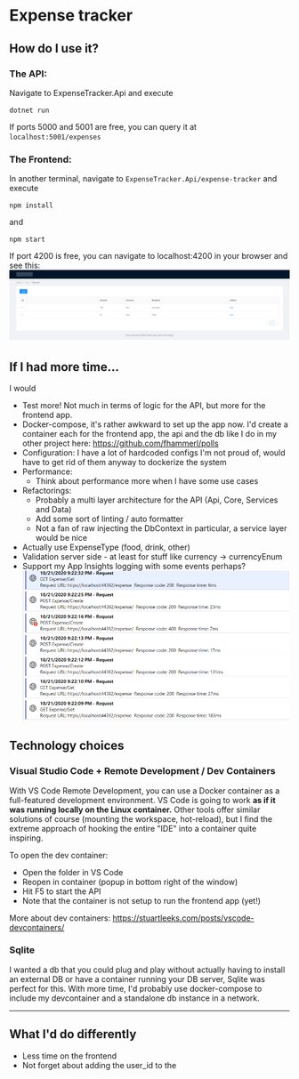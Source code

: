 # Expense tracker

## How do I use it?

### The API:
Navigate to ExpenseTracker.Api and execute
```
dotnet run
```
If ports 5000 and 5001 are free, you can query it at `localhost:5001/expenses`

### The Frontend:
In another terminal, navigate to `ExpenseTracker.Api/expense-tracker` and execute
```
npm install
```
and 
```
npm start
```

If port 4200 is free, you can navigate to localhost:4200 in your browser and see this:
![](readme-assets/frontend.png)

## If I had more time...
I would 
- Test more! Not much in terms of logic for the API, but more for the frontend app. 
- Docker-compose, it's rather awkward to set up the app now. I'd create a container each for the frontend app, the api and the db like I do in my other project here: https://github.com/fhammerl/polls
- Configuration: I have a lot of hardcoded configs I'm not proud of, would have to get rid of them anyway to dockerize the system
- Performance:   
  - Think about performance more when I have some use cases
- Refactorings: 
  - Probably a multi layer architecture for the API (Api, Core, Services and Data)
  - Add some sort of linting / auto formatter
  - Not a fan of raw injecting the DbContext in particular, a service layer would be nice
- Actually use ExpenseType (food, drink, other)
- Validation server side - at least for stuff like currency -> currencyEnum
- Support my App Insights logging with some events perhaps?
![](readme-assets/app-insights.png)

## Technology choices
### Visual Studio Code + Remote Development / Dev Containers
With VS Code Remote Development, you can use a Docker container as a full-featured development environment. VS Code is going to work **as if it was running locally on the Linux container.** Other tools offer similar solutions of course (mounting the workspace, hot-reload), but I find the extreme approach of hooking the entire "IDE" into a container quite inspiring. 

To open the dev container:
- Open the folder in VS Code
- Reopen in container (popup in bottom right of the window)
- Hit F5 to start the API
- Note that the container is not setup to run the frontend app (yet!)

More about dev containers: https://stuartleeks.com/posts/vscode-devcontainers/

### Sqlite
I wanted a db that you could plug and play without actually having to install an external DB or have a container running your DB server, Sqlite was perfect for this. 
With more time, I'd probably use docker-compose to include my devcontainer and a standalone db instance in a network.
***
  
## What I'd do differently

- Less time on the frontend
- Not forget about adding the user_id to the 
